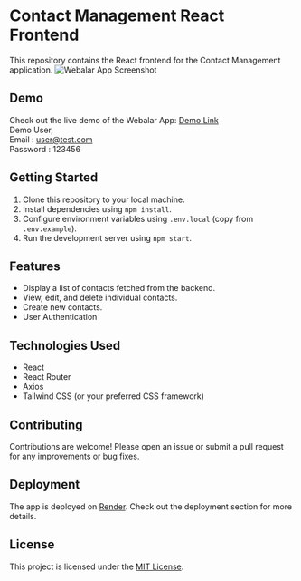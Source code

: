 # Contact Management React Frontend

This repository contains the React frontend for the Contact Management application.
![Webalar App Screenshot](./public/contactmanger.gif)

## Demo

Check out the live demo of the Webalar App: [Demo Link](https://webalar-client.netlify.app)<br/>
Demo User,<br/>
Email : user@test.com<br/>
Password : 123456<br/>

## Getting Started

1. Clone this repository to your local machine.
2. Install dependencies using `npm install`.
3. Configure environment variables using `.env.local` (copy from `.env.example`).
4. Run the development server using `npm start`.

## Features

- Display a list of contacts fetched from the backend.
- View, edit, and delete individual contacts.
- Create new contacts.
- User Authentication

## Technologies Used

- React
- React Router
- Axios
- Tailwind CSS (or your preferred CSS framework)

## Contributing

Contributions are welcome! Please open an issue or submit a pull request for any improvements or bug fixes.

## Deployment

The app is deployed on [Render](https://webalar-client.onrender.com). Check out the deployment section for more details.

## License

This project is licensed under the [MIT License](LICENSE).
